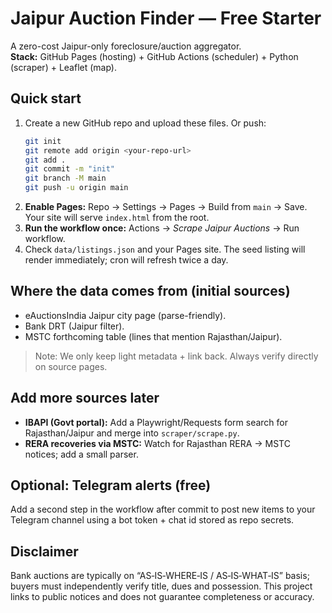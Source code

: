 # Jaipur Auction Finder — Free Starter

A zero-cost Jaipur-only foreclosure/auction aggregator.  
**Stack:** GitHub Pages (hosting) + GitHub Actions (scheduler) + Python (scraper) + Leaflet (map).

## Quick start
1. Create a new GitHub repo and upload these files. Or push:
   ```bash
   git init
   git remote add origin <your-repo-url>
   git add .
   git commit -m "init"
   git branch -M main
   git push -u origin main
   ```
2. **Enable Pages:** Repo → Settings → Pages → Build from `main` → Save.  
   Your site will serve `index.html` from the root.
3. **Run the workflow once:** Actions → *Scrape Jaipur Auctions* → Run workflow.
4. Check `data/listings.json` and your Pages site. The seed listing will render immediately; cron will refresh twice a day.

## Where the data comes from (initial sources)
- eAuctionsIndia Jaipur city page (parse-friendly).
- Bank DRT (Jaipur filter).
- MSTC forthcoming table (lines that mention Rajasthan/Jaipur).

> Note: We only keep light metadata + link back. Always verify directly on source pages.

## Add more sources later
- **IBAPI (Govt portal):** Add a Playwright/Requests form search for Rajasthan/Jaipur and merge into `scraper/scrape.py`.
- **RERA recoveries via MSTC:** Watch for Rajasthan RERA → MSTC notices; add a small parser.

## Optional: Telegram alerts (free)
Add a second step in the workflow after commit to post new items to your Telegram channel using a bot token + chat id stored as repo secrets.

## Disclaimer
Bank auctions are typically on “AS‑IS‑WHERE‑IS / AS‑IS‑WHAT‑IS” basis; buyers must independently verify title, dues and possession. This project links to public notices and does not guarantee completeness or accuracy.
